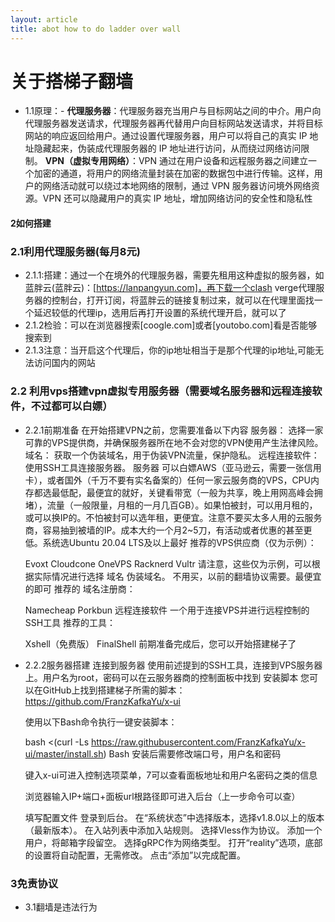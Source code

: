 ```yaml
---
layout: article
title: abot how to do ladder over wall
---
```

# 关于搭梯子翻墙
- 1.1原理：- **代理服务器**：代理服务器充当用户与目标网站之间的中介。用户向代理服务器发送请求，代理服务器再代替用户向目标网站发送请求，并将目标网站的响应返回给用户。通过设置代理服务器，用户可以将自己的真实 IP 地址隐藏起来，伪装成代理服务器的 IP 地址进行访问，从而绕过网络访问限制。
   **VPN（虚拟专用网络）**：VPN 通过在用户设备和远程服务器之间建立一个加密的通道，将用户的网络流量封装在加密的数据包中进行传输。这样，用户的网络活动就可以绕过本地网络的限制，通过 VPN 服务器访问境外网络资源。VPN 还可以隐藏用户的真实 IP 地址，增加网络访问的安全性和隐私性
#### 2如何搭建
### 2.1利用代理服务器(每月8元)
- 2.1.1:搭建：通过一个在境外的代理服务器，需要先租用这种虚拟的服务器，如蓝胖云(蓝胖云)：[https://lanpangyun.com]，再下载一个clash verge代理服务器的控制台，打开订阅，将蓝胖云的链接复制过来，就可以在代理里面找一个延迟较低的代理ip，选用后再打开设置的系统代理开启，就可以了
- 2.1.2检验：可以在浏览器搜索[coogle.com]或者[youtobo.com]看是否能够搜索到
- 2.1.3注意：当开启这个代理后，你的ip地址相当于是那个代理的ip地址,可能无法访问国内的网站
### 2.2 利用vps搭建vpn虚拟专用服务器（需要域名服务器和远程连接软件，不过都可以白嫖）
- 2.2.1前期准备
	在开始搭建VPN之前，您需要准备以下内容
	服务器： 选择一家可靠的VPS提供商，并确保服务器所在地不会对您的VPN使用产生法律风险。
	域名： 获取一个伪装域名，用于伪装VPN流量，保护隐私。
	远程连接软件： 使用SSH工具连接服务器。
	服务器
	可以白嫖AWS（亚马逊云，需要一张信用卡），或者国外（千万不要有实名备案的）任何一家云服务商的VPS，CPU内存都选最低配，最便宜的就好，关键看带宽（一般为共享，晚上用网高峰会拥堵），流量（一般限量，月租的一月几百GB）。如果怕被封，可以用月租的，或可以换IP的。不怕被封可以选年租，更便宜。注意不要买太多人用的云服务商，容易抽到被墙的IP。成本大约一个月2~5刀，有活动或者优惠的甚至更低。系统选Ubuntu 20.04 LTS及以上最好
	推荐的VPS供应商（仅为示例）：
	
	Evoxt
	Cloudcone
	OneVPS
	Racknerd
	Vultr
	请注意，这些仅为示例，可以根据实际情况进行选择
	域名
	伪装域名。 不用买，以前的翻墙协议需要。最便宜的即可
	推荐的
	域名注册商：
	
	Namecheap
	Porkbun
	远程连接软件
	一个用于连接VPS并进行远程控制的SSH工具
	推荐的工具：
	
	Xshell（免费版）
	FinalShell
	前期准备完成后，您可以开始搭建梯子了

- 2.2.2服务器搭建
	连接到服务器
	使用前述提到的SSH工具，连接到VPS服务器上。用户名为root，密码可以在云服务器商的控制面板中找到
	安装脚本
	您可以在GitHub上找到搭建梯子所需的脚本：https://github.com/FranzKafkaYu/x-ui
	
	使用以下Bash命令执行一键安装脚本：
	
	bash <(curl -Ls https://raw.githubusercontent.com/FranzKafkaYu/x-ui/master/install.sh)
	Bash
	安装后需要修改端口号，用户名和密码
	
	键入x-ui可进入控制选项菜单，7可以查看面板地址和用户名密码之类的信息
	
	浏览器输入IP+端口+面板url根路径即可进入后台（上一步命令可以查）
	
	填写配置文件
	登录到后台。
	在“系统状态”中选择版本，选择v1.8.0以上的版本（最新版本）。
	在入站列表中添加入站规则。
	选择Vless作为协议。
	添加一个用户，将邮箱字段留空。
	选择gRPC作为网络类型。
	打开“reality”选项，底部的设置将自动配置，无需修改。
	点击“添加”以完成配置。
### 3免责协议
- 3.1翻墙是违法行为